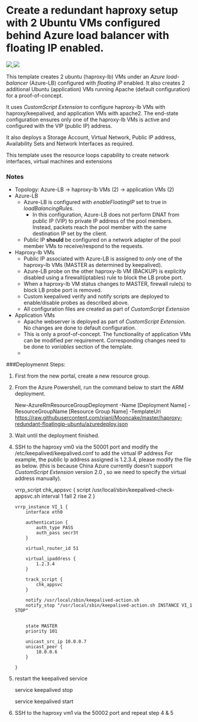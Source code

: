 # Create a redundant haproxy setup with 2 Ubuntu VMs configured behind Azure load balancer with floating IP enabled.

<a href="https://portal.azure.cn/#create/Microsoft.Template/uri/https%3A%2F%2Fraw.githubusercontent.com%2Fxianl%2Mooncake%2Fmaster%2Fhaproxy-redundant-floatingip-ubuntu%2Fazuredeploy.json" target="_blank">
    <img src="http://azuredeploy.net/deploybutton.png"/>
</a>
<a href="http://armviz.io/#/?load=https%3A%2F%2Fraw.githubusercontent.com%2Fxianl%2FMooncake%2Fmaster%2Fhaproxy-redundant-floatingip-ubuntu%2Fazuredeploy.json" target="_blank">
    <img src="http://armviz.io/visualizebutton.png"/>
</a>

This template creates 2 ubuntu (haproxy-lb) VMs under an *Azure load-balancer* (Azure-LB) configured with *floating IP* enabled. It also creates 2 additional Ubuntu (application) VMs running Apache (default configuration) for a proof-of-concept.

It uses *CustomScript Extension* to configure haproxy-lb VMs with haproxy/keepalived, and application VMs with apache2. The end-state configuration ensures only one of the haproxy-lb VMs is active and configured with the VIP (public IP) address.

It also deploys a Storage Account, Virtual Network, Public IP address, Availability Sets and Network Interfaces as required.

This template uses the resource loops capability to create network interfaces, virtual machines and extensions

### Notes
* Topology: Azure-LB -> haproxy-lb VMs (2) -> application VMs (2)
* Azure-LB
  * Azure-LB is configured with *enableFloatingIP* set to true in *loadBalancingRules*.
    * In this configuration, Azure-LB does not perform DNAT from public IP (VIP) to private IP address of the pool members. Instead, packets reach the pool member with the same destination IP set by the client.
  * Public IP **should** be configured on a network adapter of the pool member VMs to receive/respond to the requests.
* Haproxy-lb VMs
  * Public IP associated with Azure-LB is assigned to *only* one of the haproxy-lb VMs (MASTER as determined by keepalived).
  * Azure-LB probe on the other haproxy-lb VM (BACKUP) is explicitly disabled using a firewall(iptables) rule to block the LB probe port.
  * When a haproxy-lb VM status changes to MASTER, firewall rule(s) to block LB probe port is removed.
  * Custom keepalived verify and notify scripts are deployed to enable/disable probes as described above.
  * All configuration files are created as part of *CustomScript Extension*
* Application VMs
  * Apache webserver is deployed as part of *CustomScript Extension*. No changes are done to default configuration.
  * This is only a proof-of-concept. The functionality of application VMs can be modified per requirement. Corresponding changes need to be done to *variables* section of the template.
  * 
  

###Deploymennt Steps:

1.  First from the new portal, create a new resource group.
2.  From the Azure Powershell, run the command below to start the ARM deployment.

    New-AzureRmResourceGroupDeployment -Name [Deployment Name] -ResourceGroupName [Resource Group Name] -TemplateUri https://raw.githubusercontent.com/xianl/Mooncake/master/haproxy-redundant-floatingip-ubuntu/azuredeploy.json

3.  Wait until the deployment finished.
4.  SSH to the haproxy vm0 via the 50001 port and modify the /etc/keepalived/keepalived.conf to add the virtual IP address
    For example, the public Ip address assigned is 1.2.3.4, please modify the file as below. (this is because China Azure currently doesn't support *CustomScript Extension* version 2.0 , so we need to specify the virtual address manually).


    vrrp_script chk_appsvc {
            script /usr/local/sbin/keepalived-check-appsvc.sh
            interval 1
            fall 2
            rise 2
        }
        
        vrrp_instance VI_1 {
            interface eth0 
        
            authentication {
                auth_type PASS
                auth_pass secr3t
            }
        
            virtual_router_id 51
        
            virtual_ipaddress {
                1.2.3.4
            }
        
            track_script {
                chk_appsvc
            }
        
            notify /usr/local/sbin/keepalived-action.sh
            notify_stop "/usr/local/sbin/keepalived-action.sh INSTANCE VI_1 STOP"
        
        
            state MASTER
            priority 101
        
            unicast_src_ip 10.0.0.7
            unicast_peer {
                10.0.0.6
            }
        
        }

5.  restart the keepalived service 
    
    service keepalived stop
    
    service keepalived start

6.  SSH to the haproxy vm1 via the 50002 port and repeat step 4 & 5
